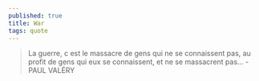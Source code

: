 ```yaml
---
published: true
title: War
tags: quote
---
```

> La guerre, c est le massacre de gens qui ne se connaissent pas, au profit de gens qui eux se connaissent, et ne se massacrent pas... - PAUL VALÉRY